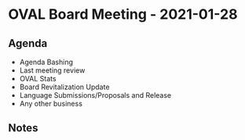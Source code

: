 # OVAL Board Meeting - 2021-01-28
## Agenda
- Agenda Bashing
- Last meeting review
- OVAL Stats
- Board Revitalization Update
- Language Submissions/Proposals and Release
- Any other business

## Notes
